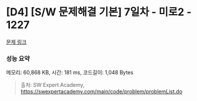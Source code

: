 # [D4] [S/W 문제해결 기본] 7일차 - 미로2 - 1227 

[문제 링크](https://swexpertacademy.com/main/code/problem/problemDetail.do?contestProbId=AV14wL9KAGkCFAYD) 

### 성능 요약

메모리: 60,868 KB, 시간: 181 ms, 코드길이: 1,048 Bytes



> 출처: SW Expert Academy, https://swexpertacademy.com/main/code/problem/problemList.do